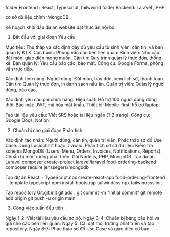 folder Frontend : React, Typescript, tailwwind
folder Backend: Laravel , PHP

cơ sở dữ liệu chính :MongoDB


Kế hoạch khởi đầu dự án website đặt thức ăn nội bộ
1. Bắt đầu với giai đoạn Yêu cầu

Mục tiêu: Thu thập và xác định đầy đủ yêu cầu từ sinh viên, căn tin, và ban quản lý KTX.
Các bước:
Phỏng vấn các bên liên quan:
Sinh viên: Nhu cầu đặt món, giao diện mong muốn.
Căn tin: Quy trình quản lý thực đơn, thống kê.
Ban quản lý: Yêu cầu báo cáo, bảo mật.
Công cụ: Google Forms, phỏng vấn trực tiếp.


Xác định tính năng:
Người dùng: Đặt món, hủy đơn, xem lịch sử, thanh toán.
Căn tin: Quản lý thực đơn, in danh sách nấu ăn.
Quản trị viên: Quản lý người dùng, báo cáo.


Xác định yêu cầu phi chức năng:
Hiệu suất: Hỗ trợ 100 người dùng đồng thời.
Bảo mật: JWT, mã hóa mật khẩu.
Thiết bị: Mobile-first, hỗ trợ laptop.


Tạo tài liệu yêu cầu:
Viết SRS hoặc tài liệu ngắn (1-2 trang).
Công cụ: Google Docs, Notion.





2. Chuẩn bị cho giai đoạn Phân tích

Xác định tác nhân: Người dùng, căn tin, quản trị viên.
Phác thảo sơ đồ Use Case: Dùng Lucidchart hoặc Draw.io.
Phân tích cơ sở dữ liệu: Kiểm tra schema MongoDB (Users, Menu, Orders, Invoices, Notifications, Reports).
Chuẩn bị môi trường phát triển:
Cài Node.js, PHP, MongoDB.
Tạo dự án Laravel:composer create-project laravel/laravel food-ordering-backend
composer require jenssegers/mongodb


Tạo dự án React + TypeScript:npx create-react-app food-ordering-frontend --template typescript
npm install bootstrap tailwindcss
npx tailwindcss init


Tạo repository Git:git init
git add .
git commit -m "Initial commit"
git remote add origin <repository-url>
git push -u origin main





3. Công việc tuần đầu tiên

Ngày 1-2: Viết tài liệu yêu cầu sơ bộ.
Ngày 3-4: Chuẩn bị bảng câu hỏi và gửi cho các bên liên quan.
Ngày 5: Cài đặt môi trường phát triển và tạo repository.
Ngày 6-7: Phác thảo sơ đồ Use Case và giao diện cơ bản.

